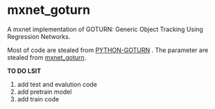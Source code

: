 # mxnet_goturn
A mxnet implementation of GOTURN: Generic Object Tracking Using Regression Networks.

Most of code are stealed from [PYTHON-GOTURN](https://github.com/nrupatunga/PY-GOTURN) .
The parameter are stealed from [mxnet_goturn](https://github.com/arlose/mxnet_goturn).

**TO DO LSIT**
  1. add test and evalution code 
  2. add pretrain model
  3. add train code 
